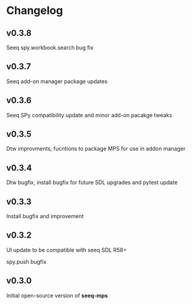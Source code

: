 # Changelog
v0.3.8
---
Seeq spy.workbook.search bug fix

v0.3.7
---
Seeq add-on manager package updates

v0.3.6
---
Seeq SPy compatibility update and minor add-on pacakge tweaks

v0.3.5
---
Dtw improvments, fucntions to package MPS for use in addon manager

v0.3.4
---
Dtw bugfix, install bugfix for future SDL upgrades and pytest update

v0.3.3
---
Install bugfix and improvement

v0.3.2
---
UI update to be compatible with seeq SDL R58+

spy.push bugfix


v0.3.0
---
Initial open-source version of **seeq-mps**